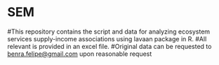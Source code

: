 # SEM
#This repository contains the script and data for analyzing ecosystem services supply-income associations using lavaan package in R.
#All relevant is provided in an excel file.
#Original data can be requested to benra.felipe@gmail.com upon reasonable request

